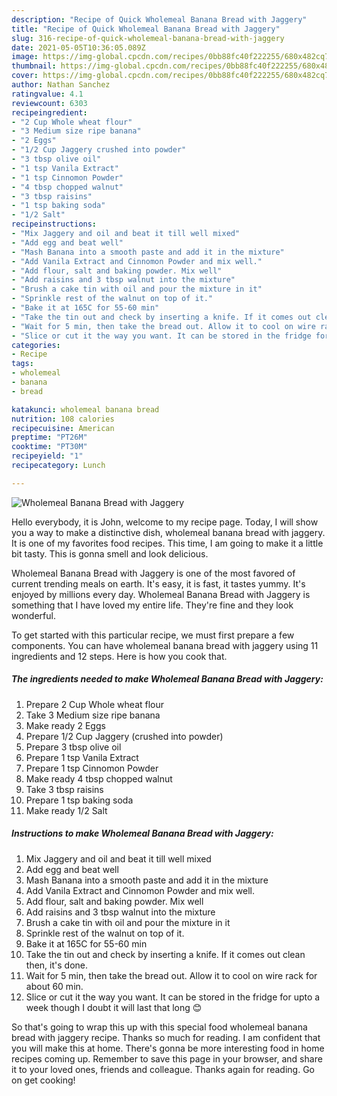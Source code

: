 ```yaml
---
description: "Recipe of Quick Wholemeal Banana Bread with Jaggery"
title: "Recipe of Quick Wholemeal Banana Bread with Jaggery"
slug: 316-recipe-of-quick-wholemeal-banana-bread-with-jaggery
date: 2021-05-05T10:36:05.089Z
image: https://img-global.cpcdn.com/recipes/0bb88fc40f222255/680x482cq70/wholemeal-banana-bread-with-jaggery-recipe-main-photo.jpg
thumbnail: https://img-global.cpcdn.com/recipes/0bb88fc40f222255/680x482cq70/wholemeal-banana-bread-with-jaggery-recipe-main-photo.jpg
cover: https://img-global.cpcdn.com/recipes/0bb88fc40f222255/680x482cq70/wholemeal-banana-bread-with-jaggery-recipe-main-photo.jpg
author: Nathan Sanchez
ratingvalue: 4.1
reviewcount: 6303
recipeingredient:
- "2 Cup Whole wheat flour"
- "3 Medium size ripe banana"
- "2 Eggs"
- "1/2 Cup Jaggery crushed into powder"
- "3 tbsp olive oil"
- "1 tsp Vanila Extract"
- "1 tsp Cinnomon Powder"
- "4 tbsp chopped walnut"
- "3 tbsp raisins"
- "1 tsp baking soda"
- "1/2 Salt"
recipeinstructions:
- "Mix Jaggery and oil and beat it till well mixed"
- "Add egg and beat well"
- "Mash Banana into a smooth paste and add it in the mixture"
- "Add Vanila Extract and Cinnomon Powder and mix well."
- "Add flour, salt and baking powder. Mix well"
- "Add raisins and 3 tbsp walnut into the mixture"
- "Brush a cake tin with oil and pour the mixture in it"
- "Sprinkle rest of the walnut on top of it."
- "Bake it at 165C for 55-60 min"
- "Take the tin out and check by inserting a knife. If it comes out clean then, it&#39;s done."
- "Wait for 5 min, then take the bread out. Allow it to cool on wire rack for about 60 min."
- "Slice or cut it the way you want. It can be stored in the fridge for upto a week though I doubt it will last that long 😊"
categories:
- Recipe
tags:
- wholemeal
- banana
- bread

katakunci: wholemeal banana bread 
nutrition: 108 calories
recipecuisine: American
preptime: "PT26M"
cooktime: "PT30M"
recipeyield: "1"
recipecategory: Lunch

---
```



![Wholemeal Banana Bread with Jaggery](https://img-global.cpcdn.com/recipes/0bb88fc40f222255/680x482cq70/wholemeal-banana-bread-with-jaggery-recipe-main-photo.jpg)

Hello everybody, it is John, welcome to my recipe page. Today, I will show you a way to make a distinctive dish, wholemeal banana bread with jaggery. It is one of my favorites food recipes. This time, I am going to make it a little bit tasty. This is gonna smell and look delicious.

Wholemeal Banana Bread with Jaggery is one of the most favored of current trending meals on earth. It's easy, it is fast, it tastes yummy. It's enjoyed by millions every day. Wholemeal Banana Bread with Jaggery is something that I have loved my entire life. They're fine and they look wonderful.




To get started with this particular recipe, we must first prepare a few components. You can have wholemeal banana bread with jaggery using 11 ingredients and 12 steps. Here is how you cook that.

<!--inarticleads1-->

##### The ingredients needed to make Wholemeal Banana Bread with Jaggery:

1. Prepare 2 Cup Whole wheat flour
1. Take 3 Medium size ripe banana
1. Make ready 2 Eggs
1. Prepare 1/2 Cup Jaggery (crushed into powder)
1. Prepare 3 tbsp olive oil
1. Prepare 1 tsp Vanila Extract
1. Prepare 1 tsp Cinnomon Powder
1. Make ready 4 tbsp chopped walnut
1. Take 3 tbsp raisins
1. Prepare 1 tsp baking soda
1. Make ready 1/2 Salt




<!--inarticleads2-->

##### Instructions to make Wholemeal Banana Bread with Jaggery:

1. Mix Jaggery and oil and beat it till well mixed
1. Add egg and beat well
1. Mash Banana into a smooth paste and add it in the mixture
1. Add Vanila Extract and Cinnomon Powder and mix well.
1. Add flour, salt and baking powder. Mix well
1. Add raisins and 3 tbsp walnut into the mixture
1. Brush a cake tin with oil and pour the mixture in it
1. Sprinkle rest of the walnut on top of it.
1. Bake it at 165C for 55-60 min
1. Take the tin out and check by inserting a knife. If it comes out clean then, it&#39;s done.
1. Wait for 5 min, then take the bread out. Allow it to cool on wire rack for about 60 min.
1. Slice or cut it the way you want. It can be stored in the fridge for upto a week though I doubt it will last that long 😊




So that's going to wrap this up with this special food wholemeal banana bread with jaggery recipe. Thanks so much for reading. I am confident that you will make this at home. There's gonna be more interesting food in home recipes coming up. Remember to save this page in your browser, and share it to your loved ones, friends and colleague. Thanks again for reading. Go on get cooking!
